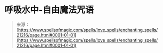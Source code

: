 <!--yml

分类：未分类

日期：2024年06月12日 19:04:33

-->

# 呼吸水中-自由魔法咒语

> 来源：[https://www.spellsofmagic.com/spells/love_spells/enchanting_spells/21216/page.html#0001-01-01](https://www.spellsofmagic.com/spells/love_spells/enchanting_spells/21216/page.html#0001-01-01)
